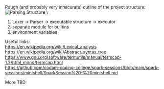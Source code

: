 Rough (and probably very innacurate) outline of the project structure:
![Parsing Structure](https://accu.org/journals/overload/26/145/balaam_2510/1.png) \
1. Lexer -> Parser -> executable structure -> executor
2. separate module for builtins
3. environment variables

Useful links: \
https://en.wikipedia.org/wiki/Lexical_analysis \
https://en.wikipedia.org/wiki/Abstract_syntax_tree \
https://www.gnu.org/software/termutils/manual/termcap-1.3/html_mono/termcap.html \
https://github.com/codam-coding-college/spark-sessions/blob/main/spark-sessions/minishell/SparkSession%20-%20minishell.md

More TBD
